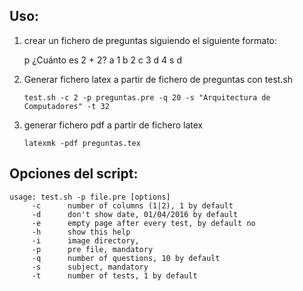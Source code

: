 Uso:
----

1. crear un fichero de preguntas siguiendo el siguiente formato:
	
	p ¿Cuánto es 2 + 2?
	a 1
	b 2
	c 3
	d 4
	s d
	

2. Generar fichero latex a partir de fichero de preguntas con test.sh
	
	`test.sh -c 2 -p preguntas.pre -q 20 -s "Arquitectura de Computadores" -t 32`
	

3. generar 	fichero pdf a partir de fichero latex
	
	`latexmk -pdf preguntas.tex`
	

Opciones del script:
--------------------

	usage: test.sh -p file.pre [options]
		 -c 	 number of columns (1|2), 1 by default
		 -d 	 don't show date, 01/04/2016 by default
		 -e 	 empty page after every test, by default no
		 -h 	 show this help
		 -i 	 image directory, 
		 -p 	 pre file, mandatory
		 -q 	 number of questions, 10 by default
		 -s 	 subject, mandatory
		 -t 	 number of tests, 1 by default
